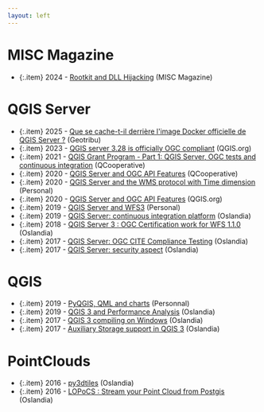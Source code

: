 ```yaml
---
layout: left
---
```


# MISC Magazine

  + {:.item} 2024 - <a href="https://connect.ed-diamond.com/misc/mischs-030/rootkit-et-dll-hijacking">Rootkit and DLL Hijacking</a> (MISC Magazine)


# QGIS Server

  + {:.item} 2025 - <a href="https://geotribu.fr/articles/2025/2025-04-15_official-qgis-server-docker-image/">Que se cache-t-il derrière l'image Docker officielle de QGIS Server ?</a> (Geotribu)
  + {:.item} 2023 - <a href="https://blog.qgis.org/2023/08/22/qgis-server-3-28-is-officially-ogc-compliant/">QGIS server 3.28 is officially OGC compliant</a> (QGIS.org)
  + {:.item} 2021 - <a href="https://www.qcooperative.net/blog/ciwms130/">QGIS Grant Program - Part 1: QGIS Server, OGC tests and continuous integration</a> (QCooperative)
  + {:.item} 2020 - <a href="https://www.qcooperative.net/blog/ogcapif/">QGIS Server and OGC API Features</a> (QCooperative)
  + {:.item} 2020 - <a href="https://pblottiere.github.io/2020/10/06/wmst/">QGIS Server and the WMS protocol with Time dimension</a> (Personal)
  + {:.item} 2020 - <a href="http://blog.qgis.org/2020/05/13/qgis-server-and-ogc-api-features/">QGIS Server and OGC API Features</a> (QGIS.org)
  + {:.item} 2019 - <a href="https://pblottiere.github.io/2019/09/18/wfs3/">QGIS Server and WFS3</a> (Personal)
  + {:.item} 2019 - <a href="https://oslandia.com/en/2019/06/27/qgis-server-continuous-integration-platform/">QGIS Server: continuous integration platform</a> (Oslandia)
  + {:.item} 2018 - <a href="https://oslandia.com/2018/11/06/qgis-server-3-ogc-certification-work-for-wfs-1-1-0/">QGIS Server 3 : OGC Certification work for WFS 1.1.0</a> (Oslandia)
  + {:.item} 2017 - <a href="https://oslandia.com/2017/06/16/qgis-server-ogc-cite-compliance-testing/">QGIS Server: OGC CITE Compliance Testing</a> (Oslandia)
  + {:.item} 2017 - <a href="https://oslandia.com/2017/06/14/qgis-server-security-aspect/">QGIS Server: security aspect</a> (Oslandia)


# QGIS

  + {:.item} 2019 - <a href="https://pblottiere.github.io/2019/07/30/qml/">PyQGIS, QML and charts</a> (Personnal)
  + {:.item} 2019 - <a href="https://oslandia.com/2019/06/21/qgis-3-and-performance-analysis/">QGIS 3 and Performance Analysis</a> (Oslandia)
  + {:.item} 2017 - <a href="https://oslandia.com/2017/12/20/qgis-3-compiling-on-windows/">QGIS 3 compiling on Windows</a> (Oslandia)
  + {:.item} 2017 - <a href="https://oslandia.com/2017/10/17/auxiliary-storage-support-in-qgis-3/">Auxiliary Storage support in QGIS 3</a> (Oslandia)


# PointClouds

  + {:.item} 2016 - <a href="https://oslandia.com/en/2016/11/08/py3dtiles/">py3dtiles</a> (Oslandia)
  + {:.item} 2016 - <a href="https://oslandia.com/en/2016/11/03/locpocs-stream-point-cloud-postgis/">LOPoCS : Stream your Point Cloud from Postgis</a> (Oslandia)
